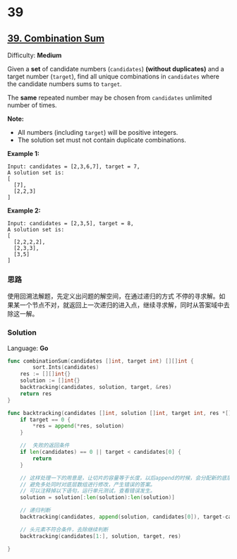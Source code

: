 # 39

## [39\. Combination Sum](https://leetcode.com/problems/combination-sum/)

Difficulty: **Medium**


Given a **set** of candidate numbers (`candidates`) **(without duplicates)** and a target number (`target`), find all unique combinations in `candidates` where the candidate numbers sums to `target`.

The **same** repeated number may be chosen from `candidates` unlimited number of times.

**Note:**

*   All numbers (including `target`) will be positive integers.
*   The solution set must not contain duplicate combinations.

**Example 1:**

```
Input: candidates = [2,3,6,7], target = 7,
A solution set is:
[
  [7],
  [2,2,3]
]
```

**Example 2:**

```
Input: candidates = [2,3,5], target = 8,
A solution set is:
[
  [2,2,2,2],
  [2,3,3],
  [3,5]
]
```
### 思路

使用回溯法解题，先定义出问题的解空间，在通过递归的方式 不停的寻求解。如果某一个节点不对，就返回上一次递归的进入点，继续寻求解，同时从答案域中去除这一解。



### Solution

Language: **Go**

```go
func combinationSum(candidates []int, target int) [][]int {
    	sort.Ints(candidates)
	res := [][]int{}
	solution := []int{}
	backtracking(candidates, solution, target, &res)
	return res
}

func backtracking(candidates []int, solution []int, target int, res *[][]int) {
	if target == 0 {
		*res = append(*res, solution)
	}

	//  失败的返回条件
	if len(candidates) == 0 || target < candidates[0] {
		return
	}

	// 这样处理一下的用意是，让切片的容量等于长度，以后append的时候，会分配新的底层数组
	// 避免多处同时对底层数组进行修改，产生错误的答案。
	// 可以注释掉以下语句，运行单元测试，查看错误发生。
	solution = solution[:len(solution):len(solution)]

	// 递归判断
	backtracking(candidates, append(solution, candidates[0]), target-candidates[0], res)

	// 头元素不符合条件，去除继续判断
	backtracking(candidates[1:], solution, target, res)

}
```